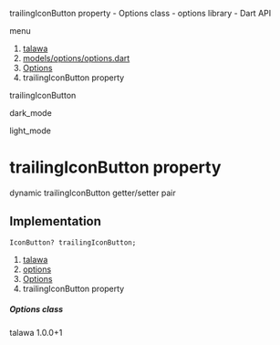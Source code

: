 




trailingIconButton property - Options class - options library - Dart API







menu

1. [talawa](../../index.html)
2. [models/options/options.dart](../../file-___home_harshil_Desktop_open-source_palisadoes_talawa_lib_models_options_options/)
3. [Options](../../file-___home_harshil_Desktop_open-source_palisadoes_talawa_lib_models_options_options/Options-class.html)
4. trailingIconButton property

trailingIconButton


dark\_mode

light\_mode




# trailingIconButton property


dynamic
trailingIconButton
getter/setter pair

## Implementation

```
IconButton? trailingIconButton;
```

 


1. [talawa](../../index.html)
2. [options](../../file-___home_harshil_Desktop_open-source_palisadoes_talawa_lib_models_options_options/)
3. [Options](../../file-___home_harshil_Desktop_open-source_palisadoes_talawa_lib_models_options_options/Options-class.html)
4. trailingIconButton property

##### Options class





talawa
1.0.0+1






